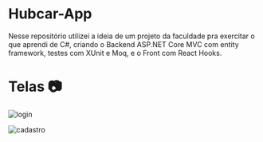# Hubcar-App
Nesse repositório utilizei a ideia de um projeto da faculdade pra exercitar o que aprendi de C#, criando o Backend ASP.NET Core MVC com entity framework, testes com XUnit e Moq, e o Front com React Hooks.

# Telas 📷
![login](https://user-images.githubusercontent.com/54295195/91094550-56119400-e631-11ea-8a5b-6c6d19671ced.png)

![cadastro](https://user-images.githubusercontent.com/54295195/91094763-a557c480-e631-11ea-821c-5cf9aad6628d.png)
